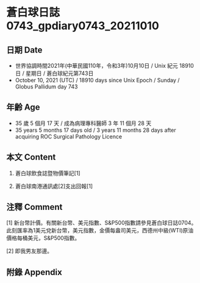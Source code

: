 [_metadata_:encoding]: - "utf-8"
[_metadata_:language]: - "zh-Hant-TW"
[_metadata_:fileformat]: - "markdown"
[_metadata_:MIME_type]: - "text/plain"
[_metadata_:markdown_version]: - "commonmark version 0.30"
[_metadata_:markdown_spec]: - "https://spec.commonmark.org/0.30/"

# 蒼白球日誌0743_gpdiary0743_20211010 #

## 日期 Date ##

* 世界協調時間2021年(中華民國110年，令和3年)10月10日 / Unix 紀元 18910 日 / 星期日 / 蒼白球紀元第743日
* October 10, 2021 (UTC) / 18910 days since Unix Epoch / Sunday / Globus Pallidum day 743

## 年齡 Age ##

* 35 歲 5 個月 17 天 / 成為病理專科醫師 3 年 11 個月 28 天
* 35 years 5 months 17 days old / 3 years 11 months 28 days after acquiring ROC Surgical Pathology Licence

## 本文 Content ##

1. 蒼白球飲食誌暨物價筆記[1]

    
2. 蒼白球南港通訊處[2]支出回報[1]

    

## 注釋 Comment ##

[1] 新台幣計價。有關新台幣、美元指數、S&P500指數請參見蒼白球日誌0704。此刻匯率為1美元兌新台幣，美元指數，金價每盎司美元，西德州中級(WTI)原油價格每桶美元，S&P500指數。


[2] 即我男友那邊。



## 附錄 Appendix ##

